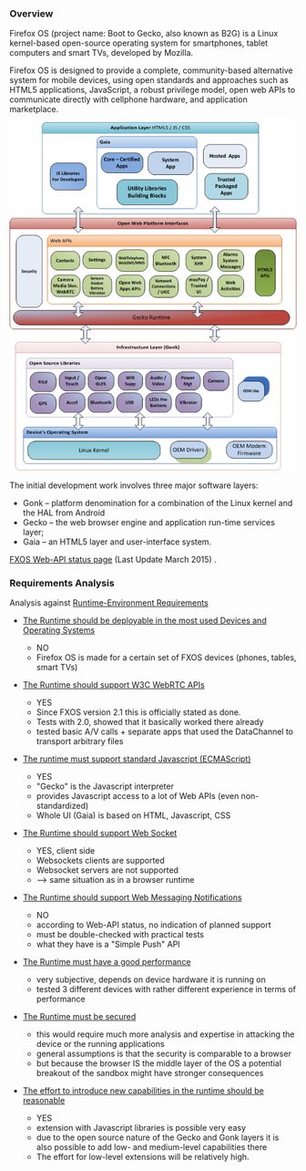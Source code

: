### Overview

Firefox OS (project name: Boot to Gecko, also known as B2G) is a Linux kernel-based open-source operating system for smartphones, tablet computers and smart TVs, developed by Mozilla.

Firefox OS is designed to provide a complete, community-based alternative system for mobile devices, using open standards and approaches such as HTML5 applications, JavaScript, a robust privilege model, open web APIs to communicate directly with cellphone hardware, and application marketplace.

![image](fxos-arch.png)

The initial development work involves three major software layers:

* Gonk – platform denomination for a combination of the Linux kernel and the HAL from Android
* Gecko – the web browser engine and application run-time services layer;
* Gaia – an HTML5 layer and user-interface system.


[FXOS Web-API status page](https://wiki.mozilla.org/WebAPI) (Last Update March 2015) .

### Requirements Analysis

Analysis against [Runtime-Environment Requirements](https://github.com/reTHINK-project/core-framework/labels/Runtime%20Requirement)


* [The Runtime should be deployable in the most used Devices and Operating Systems](https://github.com/reTHINK-project/core-framework/issues/1)
  * NO
  * Firefox OS is made for a certain set of FXOS devices (phones, tables, smart TVs)


* [The Runtime should support W3C WebRTC APIs](https://github.com/reTHINK-project/core-framework/issues/2)
  * YES
  * Since FXOS version 2.1 this is officially stated as done.
  * Tests with 2.0, showed that it basically worked there already
  * tested basic A/V calls + separate apps that used the DataChannel to transport arbitrary files


* [The runtime must support standard Javascript (ECMAScript)](https://github.com/reTHINK-project/core-framework/issues/3)
  * YES
  * "Gecko" is the Javascript interpreter
  * provides Javascript access to a lot of Web APIs (even non-standardized)
  * Whole UI (Gaia) is based on HTML, Javascript, CSS


* [The Runtime should support Web Socket](https://github.com/reTHINK-project/core-framework/issues/4)
  * YES, client side
  * Websockets clients are supported
  * Websocket servers are not supported
  * --> same situation as in a browser runtime


* [The Runtime should support Web Messaging Notifications](https://github.com/reTHINK-project/core-framework/issues/5)
  * NO
  * according to Web-API status, no indication of planned support
  * must be double-checked with practical tests
  * what they have is a "Simple Push" API


* [The Runtime must have a good performance](https://github.com/reTHINK-project/core-framework/issues/6)
  * very subjective, depends on device hardware it is running on
  * tested 3 different devices with rather different experience in terms of performance


* [The Runtime must be secured](https://github.com/reTHINK-project/core-framework/issues/7)
  * this would require much more analysis and expertise in attacking the device or the running applications
  * general assumptions is that the security is comparable to a browser
  * but because the browser IS the middle layer of the OS a potential breakout of the sandbox might have stronger consequences


* [The effort to introduce new capabilities in the runtime should be reasonable](https://github.com/reTHINK-project/core-framework/issues/8)
  * YES
  * extension with Javascript libraries is possible very easy
  * due to the open source nature of the Gecko and Gonk layers it is also possible to add low- and medium-level capabilities there
  * The effort for low-level extensions will be relatively high.
